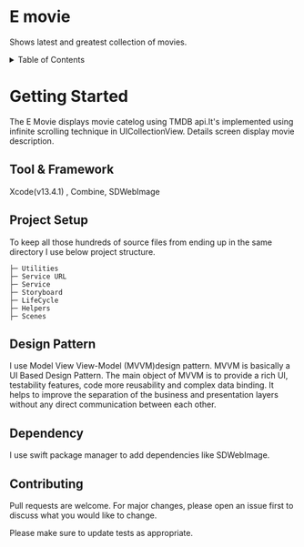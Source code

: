 # E movie
Shows latest and greatest collection of movies.

<!-- TABLE OF CONTENTS -->
<details>
  <summary>Table of Contents</summary>
  <ol>
    <li>
      <a href="#getting-started">Getting Started</a>
    </li>
    <li><a href="#Tool & Framework">Tool & Framework</a></li>
    <li><a href="#Project Setup">Project Setup</a></li>
    <li><a href="#Design Pattern">Design Pattern</a></li>
    <li><a href="#Dependency">Dependency</a></li>
    <li><a href="#Contributing">Contributing</a></li>
  </ol>
</details>

# Getting Started
The E Movie displays movie catelog using TMDB api.It's implemented using infinite scrolling technique in UICollectionView. Details screen display movie description.  

## Tool & Framework
Xcode(v13.4.1) , Combine, SDWebImage

## Project Setup
To keep all those hundreds of source files from ending up in the same directory I use below project structure.

    ├─ Utilities
    ├─ Service URL
    ├─ Service
    ├─ Storyboard
    ├─ LifeCycle
    ├─ Helpers
    ├─ Scenes
    
## Design Pattern
I use Model View View-Model (MVVM)design pattern. MVVM is basically a UI Based Design Pattern. The main object of MVVM is to provide a rich UI, testability features, code more reusability and complex data binding. It helps to improve the separation of the business and presentation layers without any direct communication between each other.

## Dependency
I use swift package manager to add dependencies like SDWebImage.

## Contributing
Pull requests are welcome. For major changes, please open an issue first to discuss what you would like to change.

Please make sure to update tests as appropriate.

